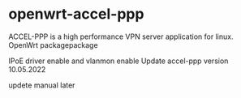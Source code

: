 # openwrt-accel-ppp
ACCEL-PPP is a high performance VPN server application for linux.
OpenWrt packagepackage

IPoE driver enable and vlanmon enable
Update accel-ppp version 10.05.2022

updete manual later
